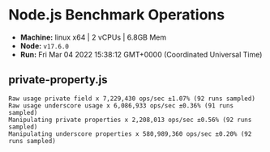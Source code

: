 # Node.js Benchmark Operations

* __Machine:__ linux x64 | 2 vCPUs | 6.8GB Mem
* __Node:__ `v17.6.0`
* __Run:__ Fri Mar 04 2022 15:38:12 GMT+0000 (Coordinated Universal Time)

## private-property.js
```
Raw usage private field x 7,229,430 ops/sec ±1.07% (92 runs sampled)
Raw usage underscore usage x 6,086,933 ops/sec ±0.36% (91 runs sampled)
Manipulating private properties x 2,208,013 ops/sec ±0.56% (92 runs sampled)
Manipulating underscore properties x 580,989,360 ops/sec ±0.20% (92 runs sampled)
```
